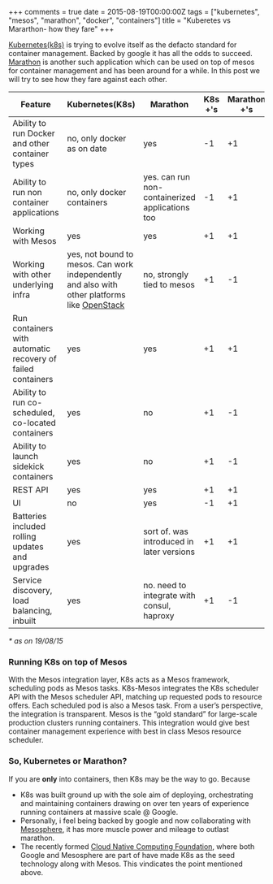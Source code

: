 +++
comments = true
date = 2015-08-19T00:00:00Z
tags = ["kubernetes", "mesos", "marathon", "docker", "containers"]
title = "Kuberetes vs Mararthon- how they fare"
+++

[Kubernetes(k8s)](http://kubernetes.io/) is trying to evolve itself as the defacto standard for container
management. Backed by google it has all the odds to succeed. [Marathon](https://mesosphere.github.io/marathon/) is another
such application which can be used on top of mesos for container management and has been around for a while. In this post we
will try to see how they fare against each other.

| Feature | Kubernetes(K8s)| Marathon| K8s +'s| Marathon +'s|
|----------|----------|----------|----------|----------|
| Ability to run Docker and other container types | no, only docker as on date | yes | -1 | +1 |
| Ability to run non container applications | no, only docker containers | yes. can run non-containerized applications too | -1 | +1 |
| Working with Mesos | yes | yes | +1 | +1 |
| Working with other underlying infra | yes, not bound to mesos. Can work independently and also with other platforms like [OpenStack](https://www.openstack.org/) | no, strongly tied to mesos | +1 | -1 |
| Run containers with automatic recovery of failed containers | yes | yes | +1 | +1 |
| Ability to run co-scheduled, co-located containers | yes | no | +1 | -1 |
| Ability to launch sidekick containers | yes | no | +1 | -1 |
| REST API | yes | yes | +1 | +1 |
| UI | no | yes | -1 | +1 |
| Batteries included rolling updates and upgrades | yes | sort of. was introduced in later versions | +1 | +1 |
| Service discovery, load balancing, inbuilt | yes | no. need to integrate with consul, haproxy | +1 | -1 |
_* as on 19/08/15_

### Running K8s on top of Mesos
With the Mesos integration layer, K8s acts as a Mesos framework, scheduling pods as Mesos tasks. K8s-Mesos integrates the K8s scheduler API with the Mesos scheduler API, matching up requested pods to resource offers. Each scheduled pod is also a Mesos task. From a user’s perspective, the integration is transparent. Mesos is the “gold standard” for large-scale production clusters running containers. This integration would give best container management experience with best in class Mesos resource scheduler.

### So, Kubernetes or Marathon?
If you are **only** into containers, then K8s may be the way to go. Because

* K8s was built ground up with the sole aim of deploying, orchestrating and maintaining containers drawing on over ten years of experience running containers at massive scale @ Google.
* Personally, i feel being backed by google and now collaborating with [Mesosphere](https://mesosphere.com/), it has more muscle power and mileage to outlast marathon.
* The recently formed [Cloud Native Computing Foundation](https://cncf.io/), where both Google and Mesosphere are part of have made K8s as the seed technology along with Mesos. This vindicates the point mentioned above.
